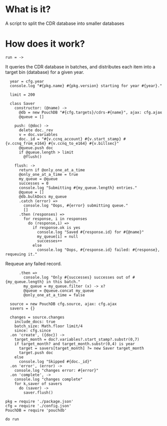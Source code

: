 What is it?
===========

A script to split the CDR database into smaller databases

How does it work?
=================

    run = ->

It queries the CDR database in batches, and distributes each item into a target bin (database) for a given year.

      year = cfg.year
      console.log "#{pkg.name} #{pkg.version} starting for year #{year}."

      limit = 200

      class Saver
        constructor: (@name) ->
          @db = new PouchDB "#{cfg.targets}/cdrs-#{name}", ajax: cfg.ajax
          @queue = []

        push: (@doc) ->
          delete doc._rev
          v = doc.variables
          doc._id = "#{v.ccnq_account} #{v.start_stamp} #{v.ccnq_from_e164} #{v.ccnq_to_e164} #{v.billsec}"
          @queue.push doc
          if @queue.length > limit
            @flush()

        flush: ->
          return if @only_one_at_a_time
          @only_one_at_a_time = true
          my_queue = @queue
          successes = 0
          console.log "Submitting #{my_queue.length} entries."
          @queue = []
          @db.bulkDocs my_queue
          .catch (error) =>
            console.log "Oops, #{error} submitting queue."
            []
          .then (responses) =>
            for response, i in responses
              do (response,i) =>
                if response.ok is yes
                  console.log "Saved #{response.id} for #{@name}"
                  my_queue[i] = null
                  successes++
                else
                  console.log "Oops, #{response.id} failed: #{response}, requeuing it."

Requeue any failed record.

          .then =>
            console.log "Only #{successes} successes out of #{my_queue.length} in this batch."
            my_queue = my_queue.filter (x) -> x?
            @queue = @queue.concat my_queue
            @only_one_at_a_time = false

      source = new PouchDB cfg.source, ajax: cfg.ajax
      savers = {}

      changes = source.changes
        include_docs: true
        batch_size: Math.floor limit/4
        since: cfg.since
      .on 'create', ({doc}) ->
        target_month = doc?.variables?.start_stamp?.substr(0,7)
        if target_month? and target_month.substr(0,4) is year
          target = savers[target_month] ?= new Saver target_month
          target.push doc
        else
          console.log "Skipped #{doc._id}"
      .on 'error', (error) ->
        console.log "changes error: #{error}"
      .on 'complete', ->
        console.log "changes complete"
        for k,saver of savers
          do (saver) ->
            saver.flush()

    pkg = require './package.json'
    cfg = require './config.json'
    PouchDB = require 'pouchdb'

    do run

